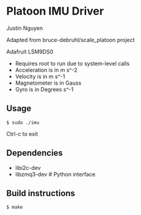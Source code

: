 # Platoon IMU Driver

Justin Nguyen

Adapted from bruce-debruhl/scale_platoon project

Adafruit LSM9DS0
 - Requires root to run due to system-level calls
 - Acceleration is in m s^-2
 - Velocity is in m s^-1
 - Magnetometer is in Gauss
 - Gyro is in Degrees s^-1

## Usage 

`$ sudo ./imu`

Ctrl-c to exit

## Dependencies

- libi2c-dev
- libzmq3-dev	# Python interface

## Build instructions

`$ make`


